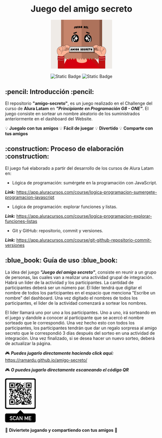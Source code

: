 <h1 align="center">Juego del amigo secreto</h1>

<p align="center">
<img src="assets/Portada README.png" width="40%" alt="Imagen de portada">
</p>

<p align="center">
<img alt="Static Badge" src="https://img.shields.io/badge/status-finished-green">
<img alt="Static Badge" src="https://img.shields.io/badge/release%20date-february%202025-yellow">
</p>

<h2 align="left"> :pencil: Introducción :pencil: </h2>

El repositorio **"amigo-secreto"**, es un juego realizado en el Challenge del curso de **Alura Latam** en ***"Principiante en Programación G8 - ONE"***. 
El juego consiste en sortear un nombre aleatorio de los suministrados anteriormente en el dashboard del Website.


:bulb: **Juegalo con tus amigos**   :bulb: **Fácil de juegar**   :bulb: **Divertido**   :bulb: **Comparte con tus amigos**

<h2>:construction: Proceso de elaboración :construction:</h2>

El juego fué elaborado a partir del desarrollo de los cursos de Alura Latam en:

* Lógica de programación: sumérgete en la programación con JavaScript.
  
***Link:*** https://app.aluracursos.com/course/logica-programacion-sumergete-programacion-javascript
* Lógica de programación: explorar funciones y listas.

***Link:*** https://app.aluracursos.com/course/logica-programacion-explorar-funciones-listas
* Git y GitHub: repositorio, commit y versiones.

***Link:*** https://app.aluracursos.com/course/git-github-repositorio-commit-versiones

<h2>:blue_book: Guía de uso :blue_book:</h2>

La idea del juego ***"Juego del amigo secreto"***, consiste en reunir a un grupo de personas, las cuales van a realizar una actividad
grupal de integración. Habrá un lider de la actividad y los participantes. La cantidad de participantes deberá ser un número par.
El lider tendrá que digitar el nombre de todos los participantes en el espacio que menciona "Escribe un nombre" del dashboard. 
Una vez digitado el nombres de todos los participantes, el lider de la actividad comenzará a sortear los nombres. 

El lider llamará uno por uno a los participantes. Uno a uno, irá sorteando en el juego y dandole a conocer al participante que se acercó 
el nombre sorteado que le correspondió. Una vez hecho esto con todos los participantes, los participantes tendrán que dar un regalo
sorpresa al amigo secreto que le correspondió 3 días después del sorteo en una actividad de integración. Una vez finalizado, si se desea
hacer un nuevo sorteo, deberá de actualizar la página.

:video_game: ***Puedes jugarlo directamente haciendo click aquí:*** https://ramardu.github.io/amigo-secreto/

:video_game: ***O puedes jugarlo directamente escaneando el código QR***

<img src="assets/QR_Page.png" width="20%" alt="Código QR:">

:tada: **Diviertete jugando y compartiendo con tus amigos** :tada:

